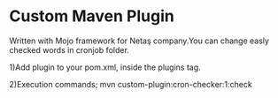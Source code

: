 # Custom Maven Plugin
Written with Mojo framework for Netaş company.You can change easly checked words in cronjob folder.

1)Add plugin to your pom.xml, inside the plugins tag.

2)Execution commands;
mvn custom-plugin:cron-checker:1:check
